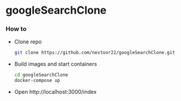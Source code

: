 # googleSearchClone


### How to

* Clone repo
  ```sh
  git clone https://github.com/nestoor22/googleSearchClone.git
  ```

* Build images and start containers
  ```sh
  cd googleSearchClone
  docker-compose up
  ```
 * Open http://localhost:3000/index
 
